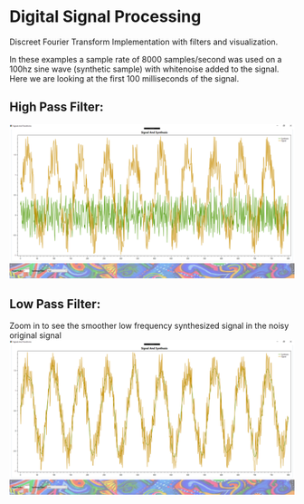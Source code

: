 # Digital Signal Processing

Discreet Fourier Transform Implementation with filters and visualization.

In these examples a sample rate of 8000 samples/second was used on a 100hz sine wave (synthetic sample) with whitenoise added to the signal. Here we are looking at the first 100 milliseconds of the signal.

## High Pass Filter:
![Screenshot](Docs/HighPassExample.png)

## Low Pass Filter:
Zoom in to see the smoother low frequency synthesized signal in the noisy original signal
![Screenshot](Docs/LowPassExample.png)
